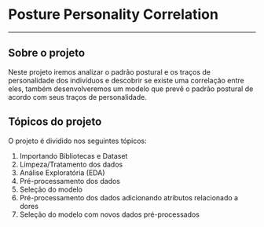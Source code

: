 # Posture Personality Correlation
---
## Sobre o projeto
Neste projeto iremos analizar o padrão postural e os traços de personalidade dos indivíduos e descobrir se existe uma correlação entre eles, também desenvolveremos um modelo que prevê o padrão postural de acordo com seus traços de personalidade.

## Tópicos do projeto 
O projeto é dividido nos seguintes tópicos:
<ol>
  <li> Importando Bibliotecas e Dataset
  <li> Limpeza/Tratamento dos dados
  <li> Análise Exploratória (EDA)
  <li> Pré-processamento dos dados
  <li> Seleção do modelo
  <li> Pré-processamento dos dados adicionando atributos relacionado a dores
  <li> Seleção do modelo com novos dados pré-processados
</ol>
